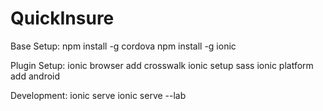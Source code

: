 # QuickInsure

Base Setup:
npm install -g cordova
npm install -g ionic

Plugin Setup:
ionic browser add crosswalk
ionic setup sass
ionic platform add android

Development:
ionic serve
ionic serve --lab
